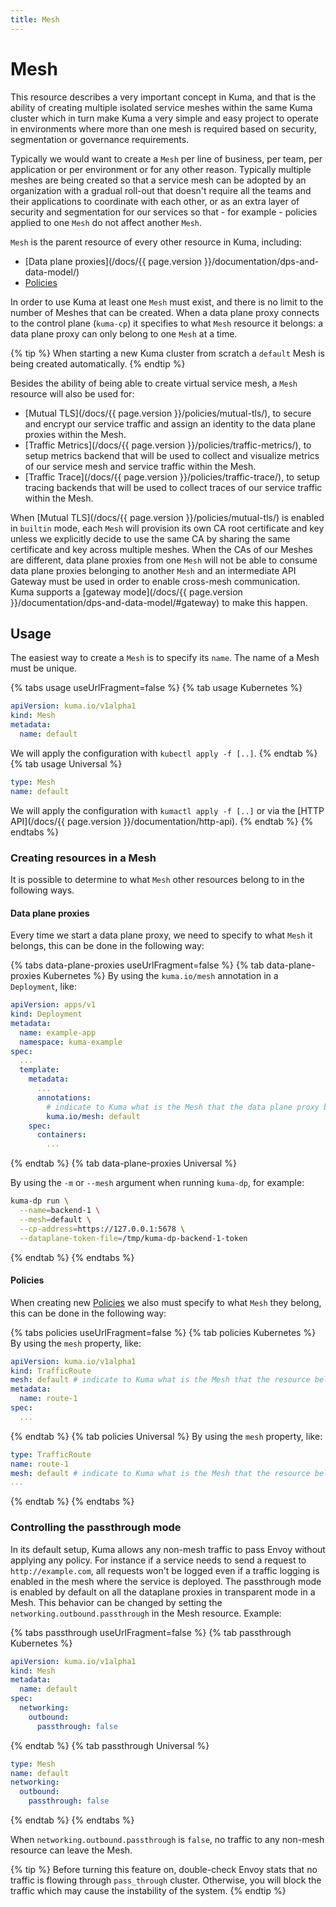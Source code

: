 ```yaml
---
title: Mesh
---
```

# Mesh

This resource describes a very important concept in Kuma, and that is the ability of creating multiple isolated service meshes within the same Kuma cluster which in turn make Kuma a very simple and easy project to operate in environments where more than one mesh is required based on security, segmentation or governance requirements.

Typically we would want to create a `Mesh` per line of business, per team, per application or per environment or for any other reason. Typically multiple meshes are being created so that a service mesh can be adopted by an organization with a gradual roll-out that doesn't require all the teams and their applications to coordinate with each other, or as an extra layer of security and segmentation for our services so that - for example - policies applied to one `Mesh` do not affect another `Mesh`.

`Mesh` is the parent resource of every other resource in Kuma, including: 

* [Data plane proxies](/docs/{{ page.version }}/documentation/dps-and-data-model/)
* [Policies](/policies)

In order to use Kuma at least one `Mesh` must exist, and there is no limit to the number of Meshes that can be created. When a data plane proxy connects to the control plane (`kuma-cp`) it specifies to what `Mesh` resource it belongs: a data plane proxy can only belong to one `Mesh` at a time.

{% tip %}
When starting a new Kuma cluster from scratch a `default` Mesh is being created automatically.
{% endtip %}

Besides the ability of being able to create virtual service mesh, a `Mesh` resource will also be used for:

* [Mutual TLS](/docs/{{ page.version }}/policies/mutual-tls/), to secure and encrypt our service traffic and assign an identity to the data plane proxies within the Mesh.
* [Traffic Metrics](/docs/{{ page.version }}/policies/traffic-metrics/), to setup metrics backend that will be used to collect and visualize metrics of our service mesh and service traffic within the Mesh.
* [Traffic Trace](/docs/{{ page.version }}/policies/traffic-trace/), to setup tracing backends that will be used to collect traces of our service traffic within the Mesh.

When [Mutual TLS](/docs/{{ page.version }}/policies/mutual-tls/) is enabled in `builtin` mode, each `Mesh` will provision its own CA root certificate and key unless we explicitly decide to use the same CA by sharing the same certificate and key across multiple meshes. When the CAs of our Meshes are different, data plane proxies from one `Mesh` will not be able to consume data plane proxies belonging to another `Mesh` and an intermediate API Gateway must be used in order to enable cross-mesh communication. Kuma supports a [gateway mode](/docs/{{ page.version }}/documentation/dps-and-data-model/#gateway) to make this happen.

## Usage

The easiest way to create a `Mesh` is to specify its `name`. The name of a Mesh must be unique.

{% tabs usage useUrlFragment=false %}
{% tab usage Kubernetes %}
```yaml
apiVersion: kuma.io/v1alpha1
kind: Mesh
metadata:
  name: default
```
We will apply the configuration with `kubectl apply -f [..]`.
{% endtab %}
{% tab usage Universal %}
```yaml
type: Mesh
name: default
```
We will apply the configuration with `kumactl apply -f [..]` or via the [HTTP API](/docs/{{ page.version }}/documentation/http-api).
{% endtab %}
{% endtabs %}

### Creating resources in a Mesh

It is possible to determine to what `Mesh` other resources belong to in the following ways.

#### Data plane proxies

Every time we start a data plane proxy, we need to specify to what `Mesh` it belongs, this can be done in the following way:

{% tabs data-plane-proxies useUrlFragment=false %}
{% tab data-plane-proxies Kubernetes %}
By using the `kuma.io/mesh` annotation in a `Deployment`, like:

```yaml
apiVersion: apps/v1
kind: Deployment
metadata:
  name: example-app
  namespace: kuma-example
spec:
  ...
  template:
    metadata:
      ...
      annotations:
        # indicate to Kuma what is the Mesh that the data plane proxy belongs to
        kuma.io/mesh: default
    spec:
      containers:
        ...
```
{% endtab %}
{% tab data-plane-proxies Universal %}

By using the `-m` or `--mesh` argument when running `kuma-dp`, for example:

```sh
kuma-dp run \
  --name=backend-1 \
  --mesh=default \
  --cp-address=https://127.0.0.1:5678 \
  --dataplane-token-file=/tmp/kuma-dp-backend-1-token
```
{% endtab %}
{% endtabs %}

#### Policies

When creating new [Policies](/policies) we also must specify to what `Mesh` they belong, this can be done in the following way:

{% tabs policies useUrlFragment=false %}
{% tab policies Kubernetes %}
By using the `mesh` property, like:

```yaml
apiVersion: kuma.io/v1alpha1
kind: TrafficRoute
mesh: default # indicate to Kuma what is the Mesh that the resource belongs to
metadata:
  name: route-1
spec:
  ...
```
{% endtab %}
{% tab policies Universal %}
By using the `mesh` property, like:
```yaml
type: TrafficRoute
name: route-1
mesh: default # indicate to Kuma what is the Mesh that the resource belongs to
...
```
{% endtab %}
{% endtabs %}

### Controlling the passthrough mode

In its default setup, Kuma allows any non-mesh traffic to pass Envoy without applying any policy. For instance if a service needs to send a request to `http://example.com`, all requests won't be logged even if a traffic logging is enabled in the mesh where the service is deployed.
The passthrough mode is enabled by default on all the dataplane proxies in transparent mode in a Mesh. This behavior can be changed by setting the `networking.outbound.passthrough` in the Mesh resource. Example:

{% tabs passthrough useUrlFragment=false %}
{% tab passthrough Kubernetes %}
```yaml
apiVersion: kuma.io/v1alpha1
kind: Mesh
metadata:
  name: default
spec:
  networking:
    outbound:
      passthrough: false
```
{% endtab %}
{% tab passthrough Universal %}
```yaml
type: Mesh
name: default
networking:
  outbound:
    passthrough: false
```
{% endtab %}
{% endtabs %}

When `networking.outbound.passthrough` is `false`, no traffic to any non-mesh resource can leave the Mesh.

{% tip %}
Before turning this feature on, double-check Envoy stats that no traffic is flowing through `pass_through` cluster. Otherwise, you will block the traffic which may cause the instability of the system.
{% endtip %}
